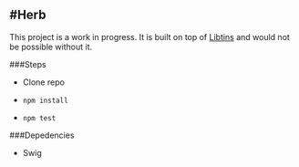 #Herb
---

This project is a work in progress. It is built on top of [Libtins](http://libtins.github.io) and would not be possible without it.

###Steps
 * Clone repo
 
 * `npm install`
 
 * `npm test`



###Depedencies

 * Swig

